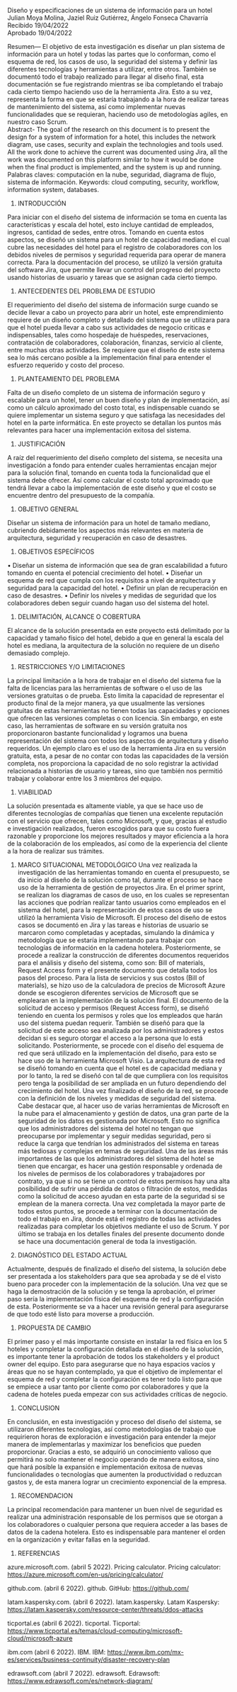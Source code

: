 Diseño y especificaciones de un sistema de información para un hotel<br>
Julian Moya Molina, Jaziel Ruiz Gutiérrez, Ángelo Fonseca Chavarría<br>
Recibido 19/04/2022<br>
Aprobado 19/04/2022

Resumen— El objetivo de esta investigación es diseñar un plan sistema de información para un hotel y todas las partes que lo conforman, como el esquema de red, los casos de uso, la seguridad del sistema y definir las diferentes tecnologías y herramientas a utilizar, entre otros. También se documentó todo el trabajo realizado para llegar al diseño final, esta documentación se fue registrando mientras se iba completando el trabajo cada cierto tiempo haciendo uso de la herramienta Jira. Esto a su vez, representa la forma en que se estaría trabajando a la hora de realizar tareas de mantenimiento del sistema, así como implementar nuevas funcionalidades que se requieran, haciendo uso de metodologías agiles, en nuestro caso Scrum.<br>
Abstract- The goal of the research on this document is to present the design for a system of information for a hotel, this includes the network diagram, use cases, security and explain the technologies and tools used. All the work done to achieve the current was documented using Jira, all the work was documented on this platform similar to how it would be done when the final product is implemented, and the system is up and running.
Palabras claves: computación en la nube, seguridad, diagrama de flujo, sistema de información.
Keywords: cloud computing, security, workflow, information system, databases.


1.	INTRODUCCIÓN

Para iniciar con el diseño del sistema de información se toma en cuenta las características y escala del hotel, esto incluye cantidad de empleados, ingresos, cantidad de sedes, entre otros. Tomando en cuenta estos aspectos, se diseñó un sistema para un hotel de capacidad mediana, el cual cubre las necesidades del hotel para el registro de colaboradores con los debidos niveles de permisos y seguridad requerida para operar de manera correcta. Para la documentación del proceso, se utilizó la versión gratuita del software Jira, que permite llevar un control del progreso del proyecto usando historias de usuario y tareas que se asignan cada cierto tiempo.


1.	ANTECEDENTES DEL PROBLEMA DE ESTUDIO

El requerimiento del diseño del sistema de información surge cuando se decide llevar a cabo un proyecto para abrir un hotel, este emprendimiento requiere de un diseño completo y detallado del sistema que se utilizara para que el hotel pueda llevar a cabo sus actividades de negocio criticas e indispensables, tales como hospedaje de huéspedes, reservaciones, contratación de colaboradores, colaboración, finanzas, servicio al cliente, entre muchas otras actividades. Se requiere que el diseño de este sistema sea lo más cercano posible a la implementación final para entender el esfuerzo requerido y costo del proceso.

1.	PLANTEAMIENTO DEL PROBLEMA

Falta de un diseño completo de un sistema de información seguro y escalable para un hotel, tener un buen diseño y plan de implementación, así como un cálculo aproximado del costo total, es indispensable cuando se quiere implementar un sistema seguro y que satisfaga las necesidades del hotel en la parte informática. En este proyecto se detallan los puntos más relevantes para hacer una implementación exitosa del sistema.

1.	JUSTIFICACIÓN

A raíz del requerimiento del diseño completo del sistema, se necesita una investigación a fondo para entender cuales herramientas encajan mejor para la solución final, tomando en cuenta toda la funcionalidad que el sistema debe ofrecer. Así como calcular el costo total aproximado que tendrá llevar a cabo la implementación de este diseño y que el costo se encuentre dentro del presupuesto de la compañía. 

1.	OBJETIVO GENERAL

Diseñar un sistema de información para un hotel de tamaño mediano, cubriendo debidamente los aspectos más relevantes en materia de arquitectura, seguridad y recuperación en caso de desastres.

1.	OBJETIVOS ESPECÍFICOS

•	Diseñar un sistema de información que sea de gran escalabilidad a futuro tomando en cuenta el potencial crecimiento del hotel.
•	Diseñar un esquema de red que cumpla con los requisitos a nivel de arquitectura y seguridad para la capacidad del hotel.
•	Definir un plan de recuperación en caso de desastres.
•	Definir los niveles y medidas de seguridad que los colaboradores deben seguir cuando hagan uso del sistema del hotel.

1.	DELIMITACIÓN, ALCANCE O COBERTURA

El alcance de la solución presentada en este proyecto está delimitado por la capacidad y tamaño físico del hotel, debido a que en general la escala del hotel es mediana, la arquitectura de la solución no requiere de un diseño demasiado complejo.

1.	RESTRICCIONES Y/O LIMITACIONES

La principal limitación a la hora de trabajar en el diseño del sistema fue la falta de licencias para las herramientas de software o el uso de las versiones gratuitas o de prueba. Esto limita la capacidad de representar el producto final de la mejor manera, ya que usualmente las versiones gratuitas de estas herramientas no tienen todas las capacidades y opciones que ofrecen las versiones completas o con licencia. Sin embargo, en este caso, las herramientas de software en su versión gratuita nos proporcionaron bastante funcionalidad y logramos una buena representación del sistema con todos los aspectos de arquitectura y diseño requeridos. Un ejemplo claro es el uso de la herramienta Jira en su versión gratuita, esta, a pesar de no contar con todas las capacidades de la versión completa, nos proporciona la capacidad de no solo registrar la actividad relacionada a historias de usuario y tareas, sino que también nos permitió trabajar y colaborar entre los 3 miembros del equipo. 

1.	VIABILIDAD

La solución presentada es altamente viable, ya que se hace uso de diferentes tecnologías de compañías que tienen una excelente reputación con el servicio que ofrecen, tales como Microsoft, y que, gracias al estudio e investigación realizados, fueron escogidos para que su costo fuera razonable y proporcione los mejores resultados y mayor eficiencia a la hora de la colaboración de los empleados, así como de la experiencia del cliente a la hora de realizar sus trámites.
1.	MARCO SITUACIONAL METODOLÓGICO
Una vez realizada la investigación de las herramientas tomando en cuenta el presupuesto, se da inicio al diseño de la solución como tal, durante el proceso se hace uso de la herramienta de gestión de proyectos Jira. En el primer sprint, se realizan los diagramas de casos de uso, en los cuales se representan las acciones que podrían realizar tanto usuarios como empleados en el sistema del hotel, para la representación de estos casos de uso se utilizó la herramienta Visio de Microsoft. El proceso del diseño de estos casos se documentó en Jira y las tareas e historias de usuario se marcaron como completadas y aceptadas, simulando la dinámica y metodología que se estaría implementando para trabajar con tecnologías de información en la cadena hotelera.
Posteriormente, se procede a realizar la construcción de diferentes documentos requeridos para el análisis y diseño del sistema, como son: Bill of materials, Request Access form y el presente documento que detalla todos los pasos del proceso. Para la lista de servicios y sus costos (Bill of materials), se hizo uso de la calculadora de precios de Microsoft Azure donde se escogieron diferentes servicios de Microsoft que se emplearan en la implementación de la solución final. El documento de la solicitud de acceso y permisos (Request Access form), se diseñó teniendo en cuenta los permisos y roles que los empleados que harán uso del sistema puedan requerir. También se diseñó para que la solicitud de este acceso sea analizada por los administradores y estos decidan si es seguro otorgar el acceso a la persona que lo está solicitando.
Posteriormente, se procede con el diseño del esquema de red que será utilizado en la implementación del diseño, para esto se hace uso de la herramienta Microsoft Visio. La arquitectura de esta red se diseñó tomando en cuenta que el hotel es de capacidad mediana y por lo tanto, la red se diseñó con tal de que cumpliera con los requisitos pero tenga la posibilidad de ser ampliada en un futuro dependiendo del crecimiento del hotel.
Una vez finalizado el diseño de la red, se procede con la definición de los niveles y medidas de seguridad del sistema. Cabe destacar que, al hacer uso de varias herramientas de Microsoft en la nube para el almacenamiento y gestión de datos, una gran parte de la seguridad de los datos es gestionada por Microsoft. Esto no significa que los administradores del sistema del hotel no tengan que preocuparse por implementar y seguir medidas seguridad, pero si reduce la carga que tendrían los administrados del sistema en tareas más tediosas y complejas en temas de seguridad. Una de las áreas más importantes de las que los administradores del sistema del hotel se tienen que encargar, es hacer una gestión responsable y ordenada de los niveles de permisos de los colaboradores y trabajadores por contrato, ya que si no se tiene un control de estos permisos hay una alta posibilidad de sufrir una pérdida de datos o filtración de estos, medidas como la solicitud de acceso ayudan en esta parte de la seguridad si se emplean de la manera correcta.
Una vez completada la mayor parte de todos estos puntos, se procede a terminar con la documentación de todo el trabajo en Jira, donde está el registro de todas las actividades realizadas para completar los objetivos mediante el uso de Scrum. Y por último se trabaja en los detalles finales del presente documento donde se hace una documentación general de toda la investigación.

1.	DIAGNÓSTICO DEL ESTADO ACTUAL

Actualmente, después de finalizado el diseño del sistema, la solución debe ser presentada a los stakeholders para que sea aprobada y se dé el visto bueno para proceder con la implementación de la solución. Una vez que se haga la demostración de la solución y se tenga la aprobación, el primer paso sería la implementación física del esquema de red y la configuración de esta. Posteriormente se va a hacer una revisión general para asegurarse de que todo esté listo para moverse a producción.

1.	PROPUESTA DE CAMBIO

El primer paso y el más importante consiste en instalar la red física en los 5 hoteles y completar la configuración detallada en el diseño de la solución, es importante tener la aprobación de todos los stakeholders y el product owner del equipo. Esto para asegurarse que no haya espacios vacíos y áreas que no se hayan contemplado, ya que el objetivo de implementar el esquema de red y completar la configuración es tener todo listo para que se empiece a usar tanto por cliente como por colaboradores y que la cadena de hoteles pueda empezar con sus actividades críticas de negocio. 

1.	CONCLUSION

En conclusión, en esta investigación y proceso del diseño del sistema, se utilizaron diferentes tecnologías, así como metodologías de trabajo que requirieron horas de exploración e investigación para entender la mejor manera de implementarlas y maximizar los beneficios que pueden proporcionar. Gracias a esto, se adquirió un conocimiento valioso que permitirá no solo mantener el negocio operando de manera exitosa, sino que hará posible la expansión e implementación exitosa de nuevas funcionalidades o tecnologías que aumenten la productividad o reduzcan gastos y, de esta manera lograr un crecimiento exponencial de la empresa.

1.	RECOMENDACION

La principal recomendación para mantener un buen nivel de seguridad es realizar una administración responsable de los permisos que se otorgan a los colaboradores o cualquier persona que requiera acceder a las bases de datos de la cadena hotelera. Esto es indispensable para mantener el orden en la organización y evitar fallas en la seguridad.

1.	REFERENCIAS

azure.microsoft.com. (abril 5 2022). Pricing calculator. Pricing calculator: https://azure.microsoft.com/en-us/pricing/calculator/

github.com. (abril 6 2022). github. GitHub: https://github.com/

latam.kaspersky.com. (abril 6 2022). latam.kaspersky. Latam Kaspersky:
https://latam.kaspersky.com/resource-center/threats/ddos-attacks

ticportal.es (abril 6 2022). ticportal. Ticportal: https://www.ticportal.es/temas/cloud-computing/microsoft-cloud/microsoft-azure 

ibm.com (abril 6 2022). IBM. IBM: https://www.ibm.com/mx-es/services/business-continuity/disaster-recovery-plan 

edrawsoft.com (abril 7 2022). edrawsoft. Edrawsoft: https://www.edrawsoft.com/es/network-diagram/ 


